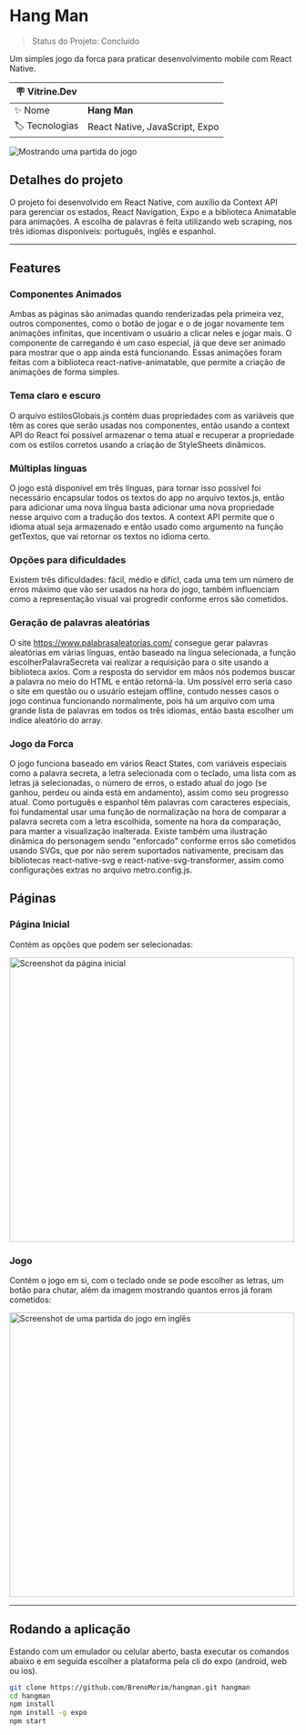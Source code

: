 # Hang Man

> Status do Projeto: Concluído

Um simples jogo da forca para praticar desenvolvimento mobile com React Native.

| :placard: Vitrine.Dev |     |
| -------------  | --- |
| :sparkles: Nome | **Hang Man**
| :label: Tecnologias | React Native, JavaScript, Expo

![Mostrando uma partida do jogo](https://github.com/BrenoMorim/hangman/blob/main/imagem-projeto.png?raw=true#vitrinedev)

## Detalhes do projeto

O projeto foi desenvolvido em React Native, com auxílio da Context API para gerenciar os estados, React Navigation, Expo e a biblioteca Animatable para animações. A escolha de palavras é feita utilizando web scraping, nos três idiomas disponíveis: português, inglês e espanhol.

---

## Features

### Componentes Animados

Ambas as páginas são animadas quando renderizadas pela primeira vez, outros componentes, como o botão de jogar e o de jogar novamente tem animações infinitas, que incentivam o usuário a clicar neles e jogar mais. O componente de carregando é um caso especial, já que deve ser animado para mostrar que o app ainda está funcionando. Essas animações foram feitas com a biblioteca react-native-animatable, que permite a criação de animações de forma simples.

### Tema claro e escuro

O arquivo estilosGlobais.js contém duas propriedades com as variáveis que têm as cores que serão usadas nos componentes, então usando a context API do React foi possível armazenar o tema atual e recuperar a propriedade com os estilos corretos usando a criação de StyleSheets dinâmicos.

### Múltiplas línguas

O jogo está disponível em três línguas, para tornar isso possível foi necessário encapsular todos os textos do app no arquivo textos.js, então para adicionar uma nova língua basta adicionar uma nova propriedade nesse arquivo com a tradução dos textos. A context API permite que o idioma atual seja armazenado e então usado como argumento na função getTextos, que vai retornar os textos no idioma certo.

### Opções para dificuldades

Existem três dificuldades: fácil, médio e difícl, cada uma tem um número de erros máximo que vão ser usados na hora do jogo, também influenciam como a representação visual vai progredir conforme erros são cometidos.

### Geração de palavras aleatórias

O site <https://www.palabrasaleatorias.com/> consegue gerar palavras aleatórias em várias línguas, então baseado na língua selecionada, a função escolherPalavraSecreta vai realizar a requisição para o site usando a biblioteca axios. Com a resposta do servidor em mãos nós podemos buscar a palavra no meio do HTML e então retorná-la. Um possível erro seria caso o site em questão ou o usuário estejam offline, contudo nesses casos o jogo continua funcionando normalmente, pois há um arquivo com uma grande lista de palavras em todos os três idiomas, então basta escolher um indíce aleatório do array.

### Jogo da Forca

O jogo funciona baseado em vários React States, com variáveis especiais como a palavra secreta, a letra selecionada com o teclado, uma lista com as letras já selecionadas, o número de erros, o estado atual do jogo (se ganhou, perdeu ou ainda está em andamento), assim como seu progresso atual. Como português e espanhol têm palavras com caracteres especiais, foi fundamental usar uma função de normalização na hora de comparar a palavra secreta com a letra escolhida, somente na hora da comparação, para manter a visualização inalterada. Existe também uma ilustração dinâmica do personagem sendo "enforcado" conforme erros são cometidos usando SVGs, que por não serem suportados nativamente, precisam das bibliotecas react-native-svg e react-native-svg-transformer, assim como configurações extras no arquivo metro.config.js.

## Páginas

### Página Inicial

Contém as opções que podem ser selecionadas:

<img src="./paginas/inicial.png" alt="Screenshot da página inicial" height="500"/>

### Jogo

Contém o jogo em si, com o teclado onde se pode escolher as letras, um botão para chutar, além da imagem mostrando quantos erros já foram cometidos:

<img src="./paginas/jogo.png" alt="Screenshot de uma partida do jogo em inglês" height="500"/>

---

## Rodando a aplicação

Estando com um emulador ou celular aberto, basta executar os comandos abaixo e em seguida escolher a plataforma pela cli do expo (android, web ou ios).

```sh
git clone https://github.com/BrenoMorim/hangman.git hangman
cd hangman
npm install
npm install -g expo
npm start
```
